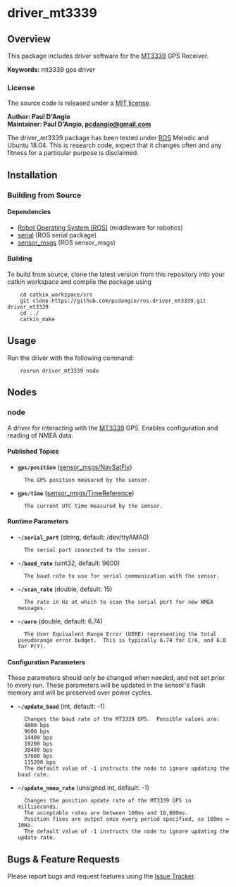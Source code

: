 # driver_mt3339

## Overview

This package includes driver software for the [MT3339] GPS Receiver.

**Keywords:** mt3339 gps driver

### License

The source code is released under a [MIT license](LICENSE).

**Author: Paul D'Angio<br />
Maintainer: Paul D'Angio, pcdangio@gmail.com**

The driver_mt3339 package has been tested under [ROS] Melodic and Ubuntu 18.04. This is research code, expect that it changes often and any fitness for a particular purpose is disclaimed.

## Installation

### Building from Source

#### Dependencies

- [Robot Operating System (ROS)](http://wiki.ros.org) (middleware for robotics)
- [serial](http://wiki.ros.org/serial) (ROS serial package)
- [sensor_msgs](http://wiki.ros.org/sensor_msgs) (ROS sensor_msgs)

#### Building

To build from source, clone the latest version from this repository into your catkin workspace and compile the package using

        cd catkin_workspace/src
        git clone https://github.com/pcdangio/ros-driver_mt3339.git driver_mt3339
        cd ../
        catkin_make

## Usage

Run the driver with the following command:

        rosrun driver_mt3339 node

## Nodes

### node

A driver for interacting with the [MT3339] GPS.  Enables configuration and reading of NMEA data.


#### Published Topics
* **`gps/position`** ([sensor_msgs/NavSatFix](http://docs.ros.org/api/sensor_msgs/html/msg/NavSatFix.html))

        The GPS position measured by the sensor.

* **`gps/time`** ([sensor_msgs/TimeReference](http://docs.ros.org/api/sensor_msgs/html/msg/TimeReference.html))

        The current UTC time measured by the sensor.


#### Runtime Parameters

* **`~/serial_port`** (string, default: /dev/ttyAMA0)

        The serial port connected to the sensor.

* **`~/baud_rate`** (uint32, default: 9600)

        The baud rate to use for serial communication with the sensor.

* **`~/scan_rate`** (double, default: 15)

        The rate in Hz at which to scan the serial port for new NMEA messages.

* **`~/uere`** (double, default: 6.74)

        The User Equivalent Range Error (UERE) representing the total pseudorange error budget.  This is typically 6.74 for C/A, and 6.0 for P(Y).

#### Configuration Parameters

These parameters should only be changed when needed, and not set prior to every run.  These parameters will be updated in the sensor's flash memory and will be preserved over power cycles.

* **`~/update_baud`** (int, default: -1)

        Changes the baud rate of the MT3339 GPS.  Possible values are:
        4800 bps
        9600 bps
        14400 bps
        19200 bps
        38400 bps
        57600 bps
        115200 bps
        The default value of -1 instructs the node to ignore updating the baud rate.

* **`~/update_nmea_rate`** (unsigned int, default: -1)

        Changes the position update rate of the MT3339 GPS in milliseconds.
        The acceptable rates are between 100ms and 10,000ms.
        Position fixes are output once every period specified, so 100ms = 10Hz.
        The default value of -1 instructs the node to ignore updating the update rate.

## Bugs & Feature Requests

Please report bugs and request features using the [Issue Tracker](https://github.com/pcdangio/ros-driver_mt3339/issues).


[ROS]: http://www.ros.org
[MT3339]: https://cdn-shop.adafruit.com/datasheets/GlobalTop-FGPMMOPA6H-Datasheet-V0A.pdf
